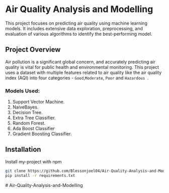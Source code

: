 
# Air Quality Analysis and Modelling

This project focuses on predicting air quality using machine learning models. It includes extensive data exploration, preprocessing, and evaluation of various algorithms to identify the best-performing model.

## Project Overview
Air pollution is a significant global concern, and accurately predicting air quality is vital for public health and environmental monitoring. This project uses a dataset with multiple features related to air quality like the air quality index (AQI) into four categories - `Good`,`Moderate`, `Poor` and `Hazardous `.

### Models Used:
1. Support Vector Machine.
2. NaiveBayes.
3. Decision Tree.
4. Extra Tree Classifier.
5. Random Forest.
6. Ada Boost Classifier
7. Gradient Boosting Classifier.

  
## Installation

Install my-project with npm

```bash
git clone https://github.com/Blessonjoel04/Air-Quality-Analysis-and-Modelling  
pip install -r requirements.txt  
```
#   A i r - Q u a l i t y - A n a l y s i s - a n d - M o d e l l i n g  
 
